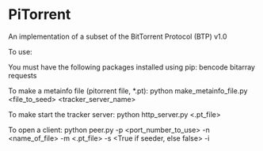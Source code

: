 # PiTorrent

An implementation of a subset of the BitTorrent Protocol (BTP) v1.0

To use:

  You must have the following packages installed using pip:
  bencode
  bitarray
  requests

  To make a metainfo file (pitorrent file, *.pt):
    python make_metainfo_file.py <file_to_seed> <tracker_server_name>

  To make start the tracker server:
    python http_server.py <.pt_file>

  To open a client:
    python peer.py -p <port_number_to_use> -n <name_of_file> -m <.pt_file> -s <True if seeder, else false> -i <client name>


